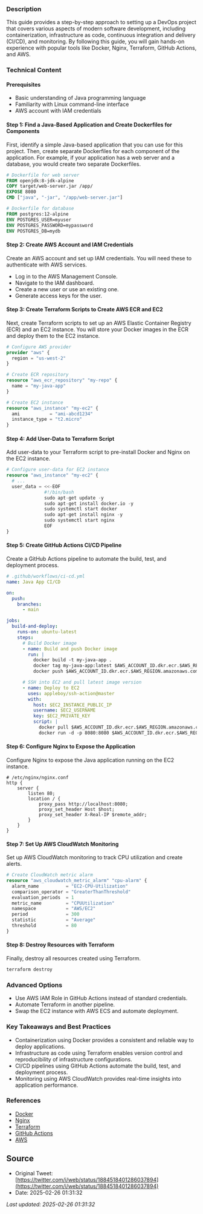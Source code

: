 
### Description

This guide provides a step-by-step approach to setting up a DevOps project that covers various aspects of modern software development, including containerization, infrastructure as code, continuous integration and delivery (CI/CD), and monitoring. By following this guide, you will gain hands-on experience with popular tools like Docker, Nginx, Terraform, GitHub Actions, and AWS.

### Technical Content

#### Prerequisites

* Basic understanding of Java programming language
* Familiarity with Linux command-line interface
* AWS account with IAM credentials

#### Step 1: Find a Java-Based Application and Create Dockerfiles for Components

First, identify a simple Java-based application that you can use for this project. Then, create separate Dockerfiles for each component of the application. For example, if your application has a web server and a database, you would create two separate Dockerfiles.

```dockerfile
# Dockerfile for web server
FROM openjdk:8-jdk-alpine
COPY target/web-server.jar /app/
EXPOSE 8080
CMD ["java", "-jar", "/app/web-server.jar"]
```

```dockerfile
# Dockerfile for database
FROM postgres:12-alpine
ENV POSTGRES_USER=myuser
ENV POSTGRES_PASSWORD=mypassword
ENV POSTGRES_DB=mydb
```

#### Step 2: Create AWS Account and IAM Credentials

Create an AWS account and set up IAM credentials. You will need these to authenticate with AWS services.

* Log in to the AWS Management Console.
* Navigate to the IAM dashboard.
* Create a new user or use an existing one.
* Generate access keys for the user.

#### Step 3: Create Terraform Scripts to Create AWS ECR and EC2

Next, create Terraform scripts to set up an AWS Elastic Container Registry (ECR) and an EC2 instance. You will store your Docker images in the ECR and deploy them to the EC2 instance.

```terraform
# Configure AWS provider
provider "aws" {
  region = "us-west-2"
}

# Create ECR repository
resource "aws_ecr_repository" "my-repo" {
  name = "my-java-app"
}
```

```terraform
# Create EC2 instance
resource "aws_instance" "my-ec2" {
  ami           = "ami-abcd1234"
  instance_type = "t2.micro"
}
```

#### Step 4: Add User-Data to Terraform Script

Add user-data to your Terraform script to pre-install Docker and Nginx on the EC2 instance.

```terraform
# Configure user-data for EC2 instance
resource "aws_instance" "my-ec2" {
  # ...
  user_data = <<-EOF
              #!/bin/bash
              sudo apt-get update -y
              sudo apt-get install docker.io -y
              sudo systemctl start docker
              sudo apt-get install nginx -y
              sudo systemctl start nginx
              EOF
}
```

#### Step 5: Create GitHub Actions CI/CD Pipeline

Create a GitHub Actions pipeline to automate the build, test, and deployment process.

```yml
# .github/workflows/ci-cd.yml
name: Java App CI/CD

on:
  push:
    branches:
      - main

jobs:
  build-and-deploy:
    runs-on: ubuntu-latest
    steps:
      # Build Docker image
      - name: Build and push Docker image
        run: |
          docker build -t my-java-app .
          docker tag my-java-app:latest $AWS_ACCOUNT_ID.dkr.ecr.$AWS_REGION.amazonaws.com/my-java-app:latest
          docker push $AWS_ACCOUNT_ID.dkr.ecr.$AWS_REGION.amazonaws.com/my-java-app:latest

      # SSH into EC2 and pull latest image version
      - name: Deploy to EC2
        uses: appleboy/ssh-action@master
        with:
          host: $EC2_INSTANCE_PUBLIC_IP
          username: $EC2_USERNAME
          key: $EC2_PRIVATE_KEY
          script: |
            docker pull $AWS_ACCOUNT_ID.dkr.ecr.$AWS_REGION.amazonaws.com/my-java-app:latest
            docker run -d -p 8080:8080 $AWS_ACCOUNT_ID.dkr.ecr.$AWS_REGION.amazonaws.com/my-java-app:latest
```

#### Step 6: Configure Nginx to Expose the Application

Configure Nginx to expose the Java application running on the EC2 instance.

```nginx
# /etc/nginx/nginx.conf
http {
    server {
        listen 80;
        location / {
            proxy_pass http://localhost:8080;
            proxy_set_header Host $host;
            proxy_set_header X-Real-IP $remote_addr;
        }
    }
}
```

#### Step 7: Set Up AWS CloudWatch Monitoring

Set up AWS CloudWatch monitoring to track CPU utilization and create alerts.

```terraform
# Create CloudWatch metric alarm
resource "aws_cloudwatch_metric_alarm" "cpu-alarm" {
  alarm_name          = "EC2-CPU-Utilization"
  comparison_operator = "GreaterThanThreshold"
  evaluation_periods  = 1
  metric_name         = "CPUUtilization"
  namespace           = "AWS/EC2"
  period              = 300
  statistic           = "Average"
  threshold           = 80
}
```

#### Step 8: Destroy Resources with Terraform

Finally, destroy all resources created using Terraform.

```bash
terraform destroy
```

### Advanced Options

* Use AWS IAM Role in GitHub Actions instead of standard credentials.
* Automate Terraform in another pipeline.
* Swap the EC2 instance with AWS ECS and automate deployment.

### Key Takeaways and Best Practices

* Containerization using Docker provides a consistent and reliable way to deploy applications.
* Infrastructure as code using Terraform enables version control and reproducibility of infrastructure configurations.
* CI/CD pipelines using GitHub Actions automate the build, test, and deployment process.
* Monitoring using AWS CloudWatch provides real-time insights into application performance.

### References

* [Docker](https://www.docker.com/)
* [Nginx](https://www.nginx.com/)
* [Terraform](https://www.terraform.io/)
* [GitHub Actions](https://github.com/features/actions)
* [AWS](https://aws.amazon.com/)
## Source

- Original Tweet: [https://twitter.com/i/web/status/1884518401286037894](https://twitter.com/i/web/status/1884518401286037894)
- Date: 2025-02-26 01:31:32

*Last updated: 2025-02-26 01:31:32*